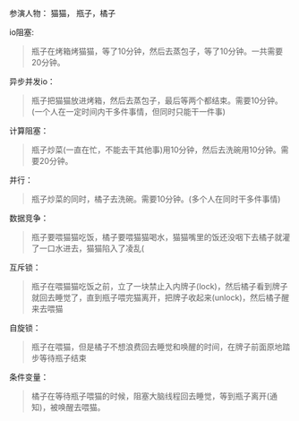 参演人物： 猫猫， 瓶子，橘子

io阻塞:
> 瓶子在烤箱烤猫猫，等了10分钟，然后去蒸包子，等了10分钟。一共需要20分钟。

异步并发io：
> 瓶子把猫猫放进烤箱，然后去蒸包子，最后等两个都结束。需要10分钟。(一个人在一定时间内干多件事情，但同时只能干一件事)

计算阻塞：
> 瓶子炒菜(一直在忙，不能去干其他事)用10分钟，然后去洗碗用10分钟。需要20分钟。

并行：
> 瓶子炒菜的同时，橘子去洗碗。需要10分钟。(多个人在同时干多件事情)

数据竞争：
> 瓶子要喂猫猫吃饭，橘子要喂猫猫喝水，猫猫嘴里的饭还没咽下去橘子就灌了一口水进去，猫猫陷入了凌乱(

互斥锁：
> 瓶子在喂猫猫吃饭之前，立了一块禁止入内牌子(lock)，然后橘子看到牌子就回去睡觉了，直到瓶子喂完猫离开，把牌子收起来(unlock)，然后橘子醒来去喂猫

自旋锁：
> 瓶子在喂猫，但是橘子不想浪费回去睡觉和唤醒的时间，在牌子前面原地踏步等待瓶子结束

条件变量：
> 橘子在等待瓶子喂猫的时候，阻塞大脑线程回去睡觉，等到瓶子离开(通知)，被唤醒去喂猫。
